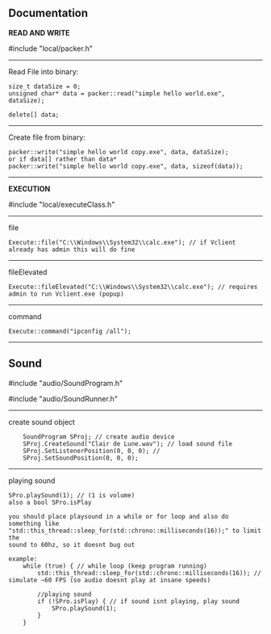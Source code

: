 Documentation
---
**READ AND WRITE**

#include "local/packer.h"

---
Read File into binary:
~~~
size_t dataSize = 0;
unsigned char* data = packer::read("simple hello world.exe", dataSize);

delete[] data;
~~~
---
Create file from binary:
~~~
packer::write("simple hello world copy.exe", data, dataSize);
or if data[] rather than data*
packer::write("simple hello world copy.exe", data, sizeof(data));

~~~
---
**EXECUTION**

#include "local/executeClass.h"

---
file
~~~
Execute::file("C:\\Windows\\System32\\calc.exe"); // if Vclient already has admin this will do fine
~~~
---
fileElevated
~~~
Execute::fileElevated("C:\\Windows\\System32\\calc.exe"); // requires admin to run Vclient.exe (popup)
~~~
---
command
~~~
Execute::command("ipconfig /all");
~~~
---
**Sound**
---
#include "audio/SoundProgram.h"

#include "audio/SoundRunner.h"

---
create sound object
~~~
    SoundProgram SProj; // create audio device
    SProj.CreateSound("Clair de Lune.wav"); // load sound file
    SProj.SetListenerPosition(0, 0, 0); //
    SProj.SetSoundPosition(0, 0, 0);
~~~
---
playing sound
~~~
SPro.playSound(1); // (1 is volume)
also a bool SPro.isPlay

you should place playsound in a while or for loop and also do something like
"std::this_thread::sleep_for(std::chrono::milliseconds(16));" to limit the
sound to 60hz, so it doesnt bug out

example:
    while (true) { // while loop (keep program running)
        std::this_thread::sleep_for(std::chrono::milliseconds(16)); // simulate ~60 FPS (so audio doesnt play at insane speeds)

        //playing sound
        if (!SPro.isPlay) { // if sound isnt playing, play sound
            SPro.playSound(1);
        }
    }
~~~
